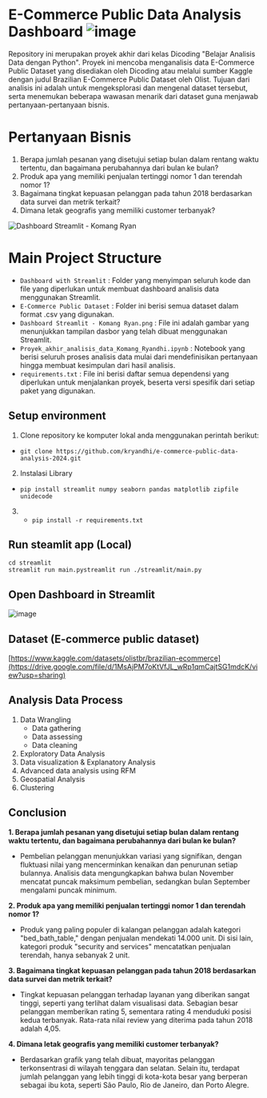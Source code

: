 # E-Commerce Public Data Analysis Dashboard ![image](https://github.com/user-attachments/assets/2c2c55a7-5f44-4d7c-ba75-60fa519b4dd1)

Repository ini merupakan proyek akhir dari kelas Dicoding "Belajar Analisis Data dengan Python". Proyek ini mencoba menganalisis data E-Commerce Public Dataset yang disediakan oleh Dicoding atau melalui sumber Kaggle dengan judul Brazilian E-Commerce Public Dataset oleh Olist. Tujuan dari analisis ini adalah untuk mengeksplorasi dan mengenal dataset tersebut, serta menemukan beberapa wawasan menarik dari dataset guna menjawab pertanyaan-pertanyaan bisnis.

# Pertanyaan Bisnis 
1. Berapa jumlah pesanan yang disetujui setiap bulan dalam rentang waktu tertentu, dan bagaimana perubahannya dari bulan ke bulan?
2. Produk apa yang memiliki penjualan tertinggi nomor 1 dan terendah nomor 1?
3. Bagaimana tingkat kepuasan pelanggan pada tahun 2018 berdasarkan data survei dan metrik terkait?
4. Dimana letak geografis yang memiliki customer terbanyak?

![Dashboard Streamlit - Komang Ryan](https://github.com/user-attachments/assets/07890ec2-d787-4b76-a51d-6dcad273569a)

# Main Project Structure
- ``` Dashboard with Streamlit ``` :  Folder yang menyimpan seluruh kode dan file yang diperlukan untuk membuat dashboard analisis data menggunakan Streamlit.
- ``` E-Commerce Public Dataset ``` :  Folder ini berisi semua dataset dalam format .csv yang digunakan.
- ``` Dashboard Streamlit - Komang Ryan.png ``` : File ini adalah gambar yang menunjukkan tampilan dasbor yang telah dibuat menggunakan Streamlit.
- ``` Proyek_akhir_analisis_data_Komang_Ryandhi.ipynb ``` : Notebook yang berisi seluruh proses analisis data mulai dari mendefinisikan pertanyaan hingga membuat kesimpulan dari hasil analisis.
- ``` requirements.txt ``` : File ini berisi daftar semua dependensi yang diperlukan untuk menjalankan proyek, beserta versi spesifik dari setiap paket yang digunakan.
  
## Setup environment

1. Clone repository ke komputer lokal anda menggunakan perintah berikut:
- ``` git clone https://github.com/kryandhi/e-commerce-public-data-analysis-2024.git ```
2. Instalasi Library
- ``` pip install streamlit numpy seaborn pandas matplotlib zipfile unidecode ```
3. - ``` pip install -r requirements.txt ```

## Run steamlit app (Local)
```
cd streamlit
streamlit run main.pystreamlit run ./streamlit/main.py
```

## Open Dashboard in Streamlit
![image](https://github.com/user-attachments/assets/f61f9bac-716a-4233-ace4-cdd44306a98b)



## Dataset (E-commerce public dataset)
[https://www.kaggle.com/datasets/olistbr/brazilian-ecommerce](https://drive.google.com/file/d/1MsAjPM7oKtVfJL_wRp1qmCajtSG1mdcK/view?usp=sharing)

## Analysis Data Process
1. Data Wrangling
   - Data gathering
   - Data assessing
   - Data cleaning
2. Exploratory Data Analysis
3. Data visualization & Explanatory Analysis
4. Advanced data analysis using RFM
5. Geospatial Analysis
6. Clustering

## Conclusion
**1. Berapa jumlah pesanan yang disetujui setiap bulan dalam rentang waktu tertentu, dan bagaimana perubahannya dari bulan ke bulan?**

- Pembelian pelanggan menunjukkan variasi yang signifikan, dengan fluktuasi nilai yang mencerminkan kenaikan dan penurunan setiap bulannya. Analisis data mengungkapkan bahwa bulan November mencatat puncak maksimum pembelian, sedangkan bulan September mengalami puncak minimum.

**2. Produk apa yang memiliki penjualan tertinggi nomor 1 dan terendah nomor 1?**
- Produk yang paling populer di kalangan pelanggan adalah kategori "bed_bath_table," dengan penjualan mendekati 14.000 unit. Di sisi lain, kategori produk "security and services" mencatatkan penjualan terendah, hanya sebanyak 2 unit.

**3. Bagaimana tingkat kepuasan pelanggan pada tahun 2018 berdasarkan data survei dan metrik terkait?**
- Tingkat kepuasan pelanggan terhadap layanan yang diberikan sangat tinggi, seperti yang terlihat dalam visualisasi data. Sebagian besar pelanggan memberikan rating 5, sementara rating 4 menduduki posisi kedua terbanyak. Rata-rata nilai review yang diterima pada tahun 2018 adalah 4,05.

**4. Dimana letak geografis yang memiliki customer terbanyak?**
- Berdasarkan grafik yang telah dibuat, mayoritas pelanggan terkonsentrasi di wilayah tenggara dan selatan. Selain itu, terdapat jumlah pelanggan yang lebih tinggi di kota-kota besar yang berperan sebagai ibu kota, seperti São Paulo, Rio de Janeiro, dan Porto Alegre.
